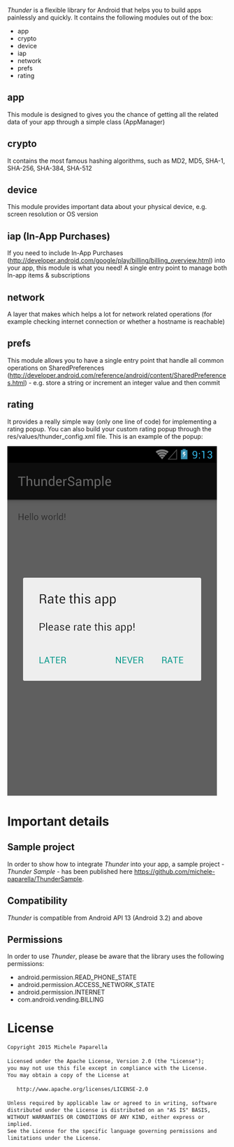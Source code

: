 *Thunder* is a flexible library for Android that helps you to build apps painlessly and quickly. It contains the following modules out of the box:
- app
- crypto
- device
- iap
- network
- prefs
- rating

app
--------------
This module is designed to gives you the chance of getting all the related data of your app through a simple class (AppManager)

crypto
--------------
It contains the most famous hashing algorithms, such as MD2, MD5, SHA-1, SHA-256, SHA-384, SHA-512

device
--------------
This module provides important data about your physical device, e.g. screen resolution or OS version

iap (In-App Purchases)
--------------
If you need to include In-App Purchases (http://developer.android.com/google/play/billing/billing_overview.html) into your app, this module is what you need! A single entry point to manage both In-app items & subscriptions

network
--------------
A layer that makes which helps a lot for network related operations (for example checking internet connection or whether a hostname is reachable)

prefs
--------------
This module allows you to have a single entry point that handle all common operations on SharedPreferences (http://developer.android.com/reference/android/content/SharedPreferences.html) - e.g. store a string or increment an integer value and then commit

rating
--------------
It provides a really simple way (only one line of code) for implementing a rating popup. You can also build your custom rating popup through the res/values/thunder_config.xml file.
This is an example of the popup:

![alt tag](doc/rating_popup.png)

Important details
========

Sample project
---------------
In order to show how to integrate *Thunder* into your app, a sample project - *Thunder Sample* - has been published here https://github.com/michele-paparella/ThunderSample.

Compatibility
---------------
*Thunder* is compatible from Android API 13 (Android 3.2) and above

Permissions
---------------
In order to use *Thunder*, please be aware that the library uses the following permissions:

- android.permission.READ_PHONE_STATE
- android.permission.ACCESS_NETWORK_STATE
- android.permission.INTERNET
- com.android.vending.BILLING

License
==============
	Copyright 2015 Michele Paparella

	Licensed under the Apache License, Version 2.0 (the "License");
	you may not use this file except in compliance with the License.
	You may obtain a copy of the License at

	   http://www.apache.org/licenses/LICENSE-2.0

	Unless required by applicable law or agreed to in writing, software
	distributed under the License is distributed on an "AS IS" BASIS,
	WITHOUT WARRANTIES OR CONDITIONS OF ANY KIND, either express or implied.
	See the License for the specific language governing permissions and
	limitations under the License.

